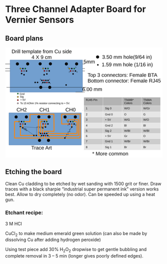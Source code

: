 # Three Channel Adapter Board for Vernier Sensors
## Board plans
![board plans](VernierAdapter.svg)
## Etching the board
Clean Cu cladding to be etched by wet sanding with 1500 grit or finer.
Draw traces with a black sharpie  “industrial super permanent ink” version
works best. Allow to dry completely (no odor). Can be speeded up using a heat
gun.

### Etchant recipe:
3 M HCl

CuCl<sub>2</sub> to make medium emerald green solution (can also be made by 
dissolving Cu after adding hydrogen peroxide)

Using test piece add 30% H<sub>2</sub>O<sub>2</sub> dropwise to get gentle 
bubbling and 
complete
removal in 3 – 5 min (longer gives poorly defined edges).